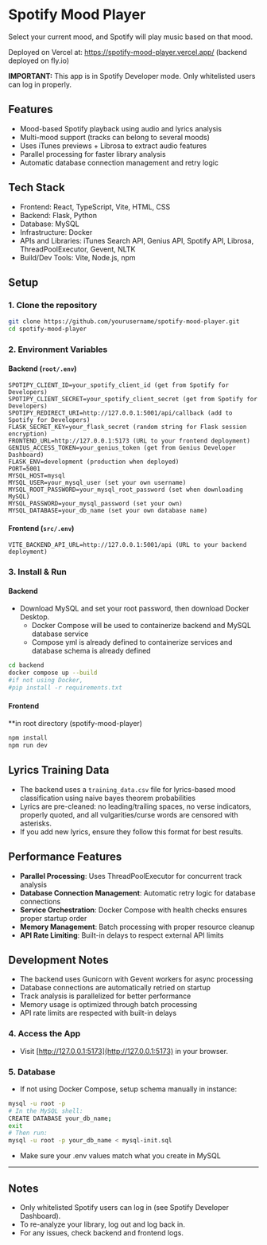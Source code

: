 # Spotify Mood Player

Select your current mood, and Spotify will play music based on that mood.

Deployed on Vercel at: https://spotify-mood-player.vercel.app/
(backend deployed on fly.io)

**IMPORTANT:** This app is in Spotify Developer mode. Only whitelisted users can log in properly.

## Features

- Mood-based Spotify playback using audio and lyrics analysis
- Multi-mood support (tracks can belong to several moods)
- Uses iTunes previews + Librosa to extract audio features
- Parallel processing for faster library analysis
- Automatic database connection management and retry logic

## Tech Stack

- Frontend: React, TypeScript, Vite, HTML, CSS
- Backend: Flask, Python
- Database: MySQL
- Infrastructure: Docker
- APIs and Libraries: iTunes Search API, Genius API, Spotify API, Librosa, ThreadPoolExecutor, Gevent, NLTK
- Build/Dev Tools: Vite, Node.js, npm

## Setup

### 1. Clone the repository
```bash
git clone https://github.com/yourusername/spotify-mood-player.git
cd spotify-mood-player
```

### 2. Environment Variables

#### Backend (`root/.env`)
```env
SPOTIPY_CLIENT_ID=your_spotify_client_id (get from Spotify for Developers)
SPOTIPY_CLIENT_SECRET=your_spotify_client_secret (get from Spotify for Developers)
SPOTIPY_REDIRECT_URI=http://127.0.0.1:5001/api/callback (add to Spotify for Developers)
FLASK_SECRET_KEY=your_flask_secret (random string for Flask session encryption)
FRONTEND_URL=http://127.0.0.1:5173 (URL to your frontend deployment)
GENIUS_ACCESS_TOKEN=your_genius_token (get from Genius Developer Dashboard)
FLASK_ENV=development (production when deployed)
PORT=5001
MYSQL_HOST=mysql
MYSQL_USER=your_mysql_user (set your own username)
MYSQL_ROOT_PASSWORD=your_mysql_root_password (set when downloading MySQL)
MYSQL_PASSWORD=your_mysql_password (set your own)
MYSQL_DATABASE=your_db_name (set your own database name)
```

#### Frontend (`src/.env`)
```env
VITE_BACKEND_API_URL=http://127.0.0.1:5001/api (URL to your backend deployment)
```

### 3. Install & Run

#### Backend
- Download MySQL and set your root password, then download Docker Desktop. 
    - Docker Compose will be used to containerize backend and MySQL database service
    - Compose yml is already defined to containerize services and database schema is already defined
```bash
cd backend
docker compose up --build
#if not using Docker,
#pip install -r requirements.txt
```

#### Frontend
**in root directory (spotify-mood-player)
```bash
npm install
npm run dev
```

## Lyrics Training Data

- The backend uses a `training_data.csv` file for lyrics-based mood classification using naive bayes theorem probabilities
- Lyrics are pre-cleaned: no leading/trailing spaces, no verse indicators, properly quoted, and all vulgarities/curse words are censored with asterisks.
- If you add new lyrics, ensure they follow this format for best results.

## Performance Features

- **Parallel Processing**: Uses ThreadPoolExecutor for concurrent track analysis
- **Database Connection Management**: Automatic retry logic for database connections
- **Service Orchestration**: Docker Compose with health checks ensures proper startup order
- **Memory Management**: Batch processing with proper resource cleanup
- **API Rate Limiting**: Built-in delays to respect external API limits

## Development Notes

- The backend uses Gunicorn with Gevent workers for async processing
- Database connections are automatically retried on startup
- Track analysis is parallelized for better performance
- Memory usage is optimized through batch processing
- API rate limits are respected with built-in delays

### 4. Access the App

- Visit [http://127.0.0.1:5173](http://127.0.0.1:5173) in your browser.

### 5. Database

- If not using Docker Compose, setup schema manually in instance:
```bash
mysql -u root -p
# In the MySQL shell:
CREATE DATABASE your_db_name;
exit
# Then run:
mysql -u root -p your_db_name < mysql-init.sql
```
- Make sure your .env values match what you create in MySQL

---

## Notes

- Only whitelisted Spotify users can log in (see Spotify Developer Dashboard).
- To re-analyze your library, log out and log back in.
- For any issues, check backend and frontend logs.

